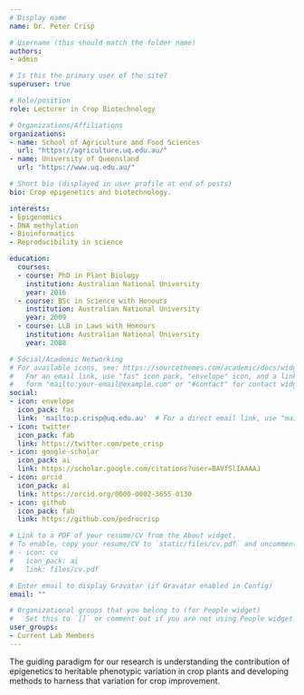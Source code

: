 ```yaml
---
# Display name
name: Dr. Peter Crisp

# Username (this should match the folder name)
authors:
- admin

# Is this the primary user of the site?
superuser: true

# Role/position
role: Lecturer in Crop Biotechnology

# Organizations/Affiliations
organizations:
- name: School of Agriculture and Food Sciences
  url: "https://agriculture.uq.edu.au/"
- name: University of Queensland
  url: "https://www.uq.edu.au/"

# Short bio (displayed in user profile at end of posts)
bio: Crop epigenetics and biotechnology.

interests:
- Epigenomics
- DNA methylation
- Bioinformatics
- Reproducibility in science

education:
  courses:
  - course: PhD in Plant Biology
    institution: Australian National University
    year: 2016
  - course: BSc in Science with Honours
    institution: Australian National University
    year: 2009
  - course: LLB in Laws with Honours
    institution: Australian National University
    year: 2008

# Social/Academic Networking
# For available icons, see: https://sourcethemes.com/academic/docs/widgets/#icons
#   For an email link, use "fas" icon pack, "envelope" icon, and a link in the
#   form "mailto:your-email@example.com" or "#contact" for contact widget.
social:
- icon: envelope
  icon_pack: fas
  link: 'mailto:p.crisp@uq.edu.au'  # For a direct email link, use "mailto:test@example.org".
- icon: twitter
  icon_pack: fab
  link: https://twitter.com/pete_crisp
- icon: google-scholar
  icon_pack: ai
  link: https://scholar.google.com/citations?user=BAVfSlIAAAAJ
- icon: orcid
  icon_pack: ai
  link: https://orcid.org/0000-0002-3655-0130
- icon: github
  icon_pack: fab
  link: https://github.com/pedrocrisp

# Link to a PDF of your resume/CV from the About widget.
# To enable, copy your resume/CV to `static/files/cv.pdf` and uncomment the lines below.  
# - icon: cv
#   icon_pack: ai
#   link: files/cv.pdf

# Enter email to display Gravatar (if Gravatar enabled in Config)
email: ""

# Organizational groups that you belong to (for People widget)
#   Set this to `[]` or comment out if you are not using People widget.  
user_groups:
- Current Lab Members
---
```


The guiding paradigm for our research is understanding the contribution of epigenetics to heritable phenotypic variation in crop plants and developing methods to harness that variation for crop improvement.
